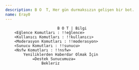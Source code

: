 ```yaml
---
description: B O  T, Her gün durmaksızın gelişen bir bot.
name: Eray0
---
```


                           B O T | Bilgi
		<Eğlence Komutları : !!eğlence>
		<Kullanıcı Komutları : !!kullanıcı>
		<Moderasyon Komutları : !!moderasyon>
		<Sunucu Komutları : !!sunucu>
		<Nsfw Komutları : !!nsfw>
	        Yeniliklerden Haberdar Olmak İçin
                =Destek Sunucumuza=
                    Bekleriz
